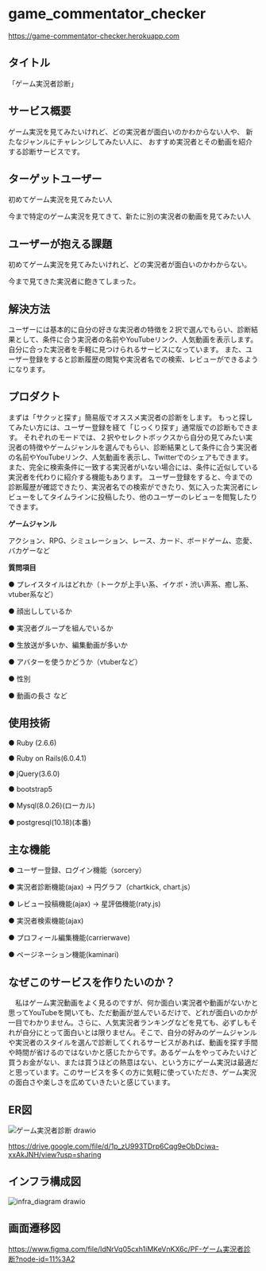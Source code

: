 # game_commentator_checker
https://game-commentator-checker.herokuapp.com

## タイトル
「ゲーム実況者診断」

## サービス概要
ゲーム実況を見てみたいけれど、どの実況者が面白いのかわからない人や、
新たなジャンルにチャレンジしてみたい人に、
おすすめ実況者とその動画を紹介する診断サービスです。

## ターゲットユーザー
初めてゲーム実況を見てみたい人

今まで特定のゲーム実況を見てきて、新たに別の実況者の動画を見てみたい人

## ユーザーが抱える課題
初めてゲーム実況を見てみたいけれど、どの実況者が面白いのかわからない。

今まで見てきた実況者に飽きてしまった。

## 解決方法
ユーザーには基本的に自分の好きな実況者の特徴を２択で選んでもらい、診断結果として、条件に合う実況者の名前やYouTubeリンク、人気動画を表示します。
自分に合った実況者を手軽に見つけられるサービスになっています。
また、ユーザー登録をすると診断履歴の閲覧や実況者名での検索、レビューができるようになります。

## プロダクト
まずは「サクッと探す」簡易版でオススメ実況者の診断をします。
もっと探してみたい方には、ユーザー登録を経て「じっくり探す」通常版での診断もできます。
それぞれのモードでは、２択やセレクトボックスから自分の見てみたい実況者の特徴やゲームジャンルを選んでもらい、診断結果として条件に合う実況者の名前やYouTubeリンク、人気動画を表示し、Twitterでのシェアもできます。
また、完全に検索条件に一致する実況者がいない場合には、条件に近似している実況者を代わりに紹介する機能もあります。
ユーザー登録をすると、今までの診断履歴が確認できたり、実況者名での検索ができたり、気に入った実況者にレビューをしてタイムラインに投稿したり、他のユーザーのレビューを閲覧したりできます。

**ゲームジャンル**

アクション、RPG、シミュレーション、レース、カード、ボードゲーム、恋愛、バカゲーなど

**質問項目**

● プレイスタイルはどれか（トークが上手い系、イケボ・渋い声系、癒し系、vtuber系など）

● 顔出ししているか

● 実況者グループを組んでいるか

● 生放送が多いか、編集動画が多いか

● アバターを使うかどうか（vtuberなど）

● 性別

● 動画の長さ など

## 使用技術
● Ruby (2.6.6)

● Ruby on Rails(6.0.4.1)

● jQuery(3.6.0)

● bootstrap5

● Mysql(8.0.26)(ローカル)

● postgresql(10.18)(本番)

## 主な機能
● ユーザー登録、ログイン機能（sorcery）

● 実況者診断機能(ajax)
→ 円グラフ（chartkick, chart.js）

● レビュー投稿機能(ajax)
→ 星評価機能(raty.js)

● 実況者検索機能(ajax)

● プロフィール編集機能(carrierwave)

● ページネーション機能(kaminari)

## なぜこのサービスを作りたいのか？
　私はゲーム実況動画をよく見るのですが、何か面白い実況者や動画がないかと思ってYouTubeを開いても、ただ動画が並んでいるだけで、どれが面白いのかが一目でわかりません。さらに、人気実況者ランキングなどを見ても、必ずしもそれが自分にとって面白いとは限りません。そこで、自分の好みのゲームジャンルや実況者のスタイルを選んで診断してくれるサービスがあれば、動画を探す手間や時間が省けるのではないかと感じたからです。あるゲームをやってみたいけど買うお金がない、または買うほどの熱意はない、という方にゲーム実況は最適だと思っています。このサービスを多くの方に気軽に使っていただき、ゲーム実況の面白さや楽しさを広めていきたいと感じています。

## ER図

![ゲーム実況者診断 drawio](https://user-images.githubusercontent.com/85753444/152399116-afb2b5a0-8cbe-4a9c-a0bc-39258a7d9082.png)

https://drive.google.com/file/d/1p_zU993TDrp6Cqg9eObDciwa-xxAkJNH/view?usp=sharing

## インフラ構成図

![infra_diagram drawio](https://user-images.githubusercontent.com/85753444/152522434-94065b74-9a19-474f-907b-4fe6c6114fb4.png)

## 画面遷移図
https://www.figma.com/file/ldNrVq05cxh1iMKeVnKX6c/PF-ゲーム実況者診断?node-id=11%3A2

